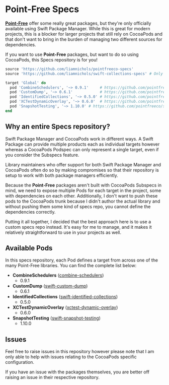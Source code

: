 # Point-Free Specs

[**Point-Free**](https://github.com/pointfreeco/) offer some really great packages, but they're only officially available using Swift Package Manager. While this is great for modern projects, this is a blocker for larger projects that still rely on CocoaPods and that don't want to bring in the burden of managing two different sources for dependencies.

If you want to use **Point-Free** packages, but want to do so using CocoaPods, this Specs repository is for you!

```ruby
source 'https://github.com/liamnichols/pointfreeco-specs'
source 'https://github.com/liamnichols/swift-collections-specs' # Only required for IdentifiedCollections

target 'Global' do
  pod 'CombineSchedulers', '~> 0.9.1'     # https://github.com/pointfreeco/combine-schedulers
  pod 'CustomDump', '~> 0.6.1'            # https://github.com/pointfreeco/swift-custom-dump
  pod 'IdentifiedCollections', '~> 0.5.0' # https://github.com/pointfreeco/swift-identified-collections
  pod 'XCTestDynamicOverlay', '~> 0.6.0'  # https://github.com/pointfreeco/xctest-dynamic-overlay
  pod 'SnapshotTesting', '~> 1.10.0' # https://github.com/pointfreeco/swift-snapshot-testing
end
```

## Why an entire Specs repository?

Swift Package Manager and CocoaPods work in different ways. A Swift Package can provide multiple products each as individual targets however whereas a CocoaPods Podspec can only represent a single target, even if you consider the Subspecs feature.

Library maintainers who offer support for both Swift Package Manager and CocoaPods often do so by making compromises so that their repository is setup to work with both package managers efficiently.

Because the **Point-Free** packages aren't built with CocoaPods Subspecs in mind, we need to expose multiple Pods for each target in the project, some with dependencies on each other. Additionally, I don't want to push these pods to the CocoaPods trunk because I didn't author the actual library and without pushing them some kind of specs repo, you cannot define the dependencies correctly.

Putting it all together, I decided that the best approach here is to use a custom specs repo instead. It's easy for me to manage, and it makes it relatively straightforward to use in your projects as well.

## Available Pods

In this specs repository, each Pod defines a target from across one of the many Point-Free libraries. You can find the complete list below:

- **CombineSchedulers** ([combine-schedulers](https://github.com/pointfreeco/combine-schedulers))
  - 0.9.1
- **CustomDump** ([swift-custom-dump](https://github.com/pointfreeco/swift-custom-dump))
  - 0.6.1
- **IdentifiedCollections** ([swift-identified-collections](https://github.com/pointfreeco/swift-identified-collections))
  - 0.5.0
- **XCTestDynamicOverlay** ([xctest-dynamic-overlay](https://github.com/pointfreeco/xctest-dynamic-overlay))
  - 0.6.0
- **SnapshotTesting** ([swift-snapshot-testing](https://github.com/pointfreeco/swift-snapshot-testing))
  - 1.10.0

## Issues

Feel free to raise issues in this repository however please note that I am only able to help with issues relating to the CocoaPods specific configuration.

If you have an issue with the packages themselves, you are better off raising an issue in their respective repository.
